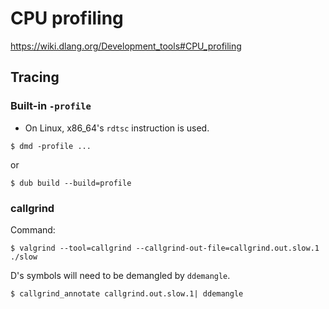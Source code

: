 # CPU profiling

https://wiki.dlang.org/Development_tools#CPU_profiling

## Tracing

### Built-in `-profile`

* On Linux, x86_64's `rdtsc` instruction is used.

```console
$ dmd -profile ...
```

or

```console
$ dub build --build=profile
```

### callgrind

Command:

```console
$ valgrind --tool=callgrind --callgrind-out-file=callgrind.out.slow.1 ./slow
```

D's symbols will need to be demangled by `ddemangle`.

```console
$ callgrind_annotate callgrind.out.slow.1| ddemangle
```
